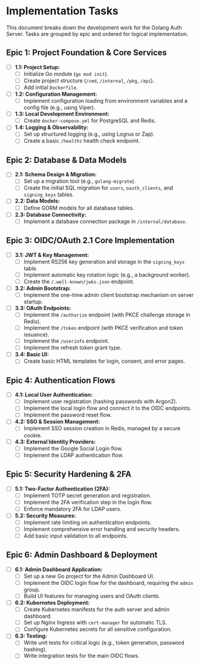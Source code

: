 # Implementation Tasks

This document breaks down the development work for the Golang Auth Server. Tasks are grouped by epic and ordered for logical implementation.

## Epic 1: Project Foundation & Core Services

- [ ] **1.1: Project Setup:**
    - [ ] Initialize Go module (`go mod init`).
    - [ ] Create project structure (`/cmd`, `/internal`, `/pkg`, `/api`).
    - [ ] Add initial `Dockerfile`.
- [ ] **1.2: Configuration Management:**
    - [ ] Implement configuration loading from environment variables and a config file (e.g., using Viper).
- [ ] **1.3: Local Development Environment:**
    - [ ] Create `docker-compose.yml` for PostgreSQL and Redis.
- [ ] **1.4: Logging & Observability:**
    - [ ] Set up structured logging (e.g., using Logrus or Zap).
    - [ ] Create a basic `/healthz` health check endpoint.

## Epic 2: Database & Data Models

- [ ] **2.1: Schema Design & Migration:**
    - [ ] Set up a migration tool (e.g., `golang-migrate`).
    - [ ] Create the initial SQL migration for `users`, `oauth_clients`, and `signing_keys` tables.
- [ ] **2.2: Data Models:**
    - [ ] Define GORM models for all database tables.
- [ ] **2.3: Database Connectivity:**
    - [ ] Implement a database connection package in `/internal/database`.

## Epic 3: OIDC/OAuth 2.1 Core Implementation

- [ ] **3.1: JWT & Key Management:**
    - [ ] Implement RS256 key generation and storage in the `signing_keys` table.
    - [ ] Implement automatic key rotation logic (e.g., a background worker).
    - [ ] Create the `/.well-known/jwks.json` endpoint.
- [ ] **3.2: Admin Bootstrap:**
    - [ ] Implement the one-time admin client bootstrap mechanism on server startup.
- [ ] **3.3: OAuth Endpoints:**
    - [ ] Implement the `/authorize` endpoint (with PKCE challenge storage in Redis).
    - [ ] Implement the `/token` endpoint (with PKCE verification and token issuance).
    - [ ] Implement the `/userinfo` endpoint.
    - [ ] Implement the refresh token grant type.
- [ ] **3.4: Basic UI:**
    - [ ] Create basic HTML templates for login, consent, and error pages.

## Epic 4: Authentication Flows

- [ ] **4.1: Local User Authentication:**
    - [ ] Implement user registration (hashing passwords with Argon2).
    - [ ] Implement the local login flow and connect it to the OIDC endpoints.
    - [ ] Implement the password reset flow.
- [ ] **4.2: SSO & Session Management:**
    - [ ] Implement SSO session creation in Redis, managed by a secure cookie.
- [ ] **4.3: External Identity Providers:**
    - [ ] Implement the Google Social Login flow.
    - [ ] Implement the LDAP authentication flow.

## Epic 5: Security Hardening & 2FA

- [ ] **5.1: Two-Factor Authentication (2FA):**
    - [ ] Implement TOTP secret generation and registration.
    - [ ] Implement the 2FA verification step in the login flow.
    - [ ] Enforce mandatory 2FA for LDAP users.
- [ ] **5.2: Security Measures:**
    - [ ] Implement rate limiting on authentication endpoints.
    - [ ] Implement comprehensive error handling and security headers.
    - [ ] Add basic input validation to all endpoints.

## Epic 6: Admin Dashboard & Deployment

- [ ] **6.1: Admin Dashboard Application:**
    - [ ] Set up a new Go project for the Admin Dashboard UI.
    - [ ] Implement the OIDC login flow for the dashboard, requiring the `admin` group.
    - [ ] Build UI features for managing users and OAuth clients.
- [ ] **6.2: Kubernetes Deployment:**
    - [ ] Create Kubernetes manifests for the auth server and admin dashboard.
    - [ ] Set up Nginx Ingress with `cert-manager` for automatic TLS.
    - [ ] Configure Kubernetes secrets for all sensitive configuration.
- [ ] **6.3: Testing:**
    - [ ] Write unit tests for critical logic (e.g., token generation, password hashing).
    - [ ] Write integration tests for the main OIDC flows.